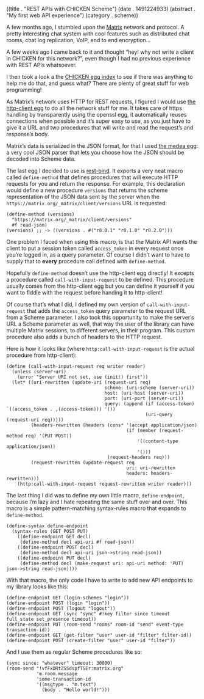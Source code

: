 ((title . "REST APIs with CHICKEN Scheme")
 (date . 1491224933)
 (abstract . "My first web API experience")
 (category . scheme))

A few months ago, I stumbled upon the [Matrix][matrix] network and protocol.
A pretty interesting chat system with cool features such as distributed chat rooms, chat log replication, VoIP, end to end encryption…

A few weeks ago I came back to it and thought “hey! why not write a client in CHICKEN for this network?”, even though I had no previous experience with REST APIs whatsoever.

I then took a look a the [CHICKEN egg index][eggindex] to see if there was anything to help me do that, and guess what? There are plenty of great stuff for web programming!

As Matrix’s network uses HTTP for REST requests, I figured I would use [the http-client egg][http-client] to do all the network stuff for me. It takes care of https handling by transparently using the openssl egg, it automatically reuses connections when possible and it’s super easy to use, as you just have to give it a URL and two procedures that will write and read the request’s and response’s body.

Matrix’s data is serialized in the JSON format, for that I used [the medea egg][medea]: a very cool JSON parser that lets you choose how the JSON should be decoded into Scheme data.

The last egg I decided to use is [rest-bind][rest-bind]. It exports a very neat macro called `define-method` that defines procedures that will execute HTTP requests for you and return the response. For example, this declaration would define a new procedure `versions` that returns the scheme representation of the JSON data sent by the server when the `https://matrix.org/_matrix/client/versions` URL is requested:

    (define-method (versions)
      "https://matrix.org/_matrix/client/versions"
      #f read-json)
    (versions) ;; -> ((versions . #("r0.0.1" "r0.1.0" "r0.2.0")))

One problem I faced when using this macro, is that the Matrix API wants the client to put a session token called `access_token` in every request once you’re logged in, as a query parameter. Of course I didn’t want to have to supply that to **every** procedure call defined with `define-method`.

Hopefully `define-method` doesn’t use the http-client egg directly! It excepts a procedure called `call-with-input-request` to be defined. This procedure usually comes from the http-client egg but you can define it yourself if you want to fiddle with the request before handing it to http-client!

Of course that’s what I did, I defined my own version of `call-with-input-request` that adds the `access_token` query parameter to the request URL from a Scheme parameter. I also took this opportunity to make the server’s URL a Scheme parameter as well, that way the user of the library can have multiple Matrix sessions, to different servers, in their program. This custom procedure also adds a bunch of headers to the HTTP request.

Here is how it looks like (where `http:call-with-input-request` is the actual procedure from http-client):

    (define (call-with-input-request req writer reader)
      (unless (server-uri)
        (error "Server URI not set, use (init!) first"))
      (let* ((uri-rewritten (update-uri (request-uri req)
                                        scheme: (uri-scheme (server-uri))
                                        host: (uri-host (server-uri))
                                        port: (uri-port (server-uri))
                                        query: (append (if (access-token) `((access_token . ,(access-token))) '())
                                                       (uri-query (request-uri req)))))
             (headers-rewritten (headers (cons* '(accept application/json)
                                                (if (member (request-method req) '(PUT POST))
                                                    '((content-type application/json))
                                                    '()))
                                         (request-headers req)))
             (request-rewritten (update-request req
                                                uri: uri-rewritten
                                                headers: headers-rewritten)))
        (http:call-with-input-request request-rewritten writer reader)))

The last thing I did was to define my own little macro, `define-endpoint`, because I’m lazy and I hate repeating the same stuff over and over. This macro is a simple pattern-matching syntax-rules macro that expands to `define-method`.

    (define-syntax define-endpoint
      (syntax-rules (GET POST PUT)
        ((define-endpoint GET decl)
         (define-method decl api-uri #f read-json))
        ((define-endpoint POST decl)
         (define-method decl api-uri json->string read-json))
        ((define-endpoint PUT decl)
         (define-method decl (make-request uri: api-uri method: 'PUT) json->string read-json))))

With that macro, the only code I have to write to add new API endpoints to my library looks like this:

    (define-endpoint GET (login-schemes "login"))
    (define-endpoint POST (login "login"))
    (define-endpoint POST (logout "logout"))
    (define-endpoint GET (sync "sync" #!key filter since timeout full_state set_presence timeout))
    (define-endpoint PUT (room-send "rooms" room-id "send" event-type transaction-id))
    (define-endpoint GET (get-filter "user" user-id "filter" filter-id))
    (define-endpoint POST (create-filter "user" user-id "filter"))

And I use them as regular Scheme procedures like so:

    (sync since: "whatever" timeout: 30000)
    (room-send "!vfFxDRtZSSdspfTSEr:matrix.org"
               'm.room.message
               'some-transaction-id
               '((msgtype . "m.text")
                 (body . "Hello world!")))

[matrix]: https://matrix.org
[eggindex]: https://wiki.call-cc.org/chicken-projects/egg-index-4.html
[http-client]: https://wiki.call-cc.org/egg/http-client
[medea]: https://wiki.call-cc.org/egg/medea
[rest-bind]: https://wiki.call-cc.org/egg/rest-bind

